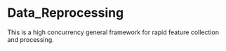 # Data_Reprocessing
This is a high concurrency general framework for rapid feature collection and processing.
